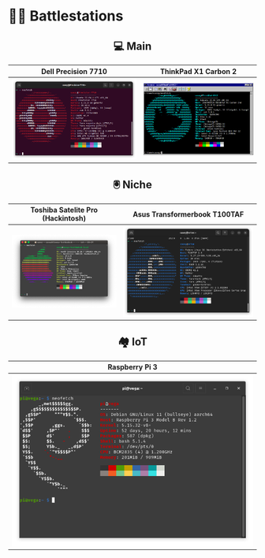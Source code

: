# 👩‍💻 Battlestations

<h2 align="center">💻 Main</h2>

Dell Precision 7710 | ThinkPad X1 Carbon 2
-|-
![Dell 7710 Specs via Neofetch](img/neofetch-7710.png) | ![ThinkPad specs via Neofetch](img/neofetch-thinkpadx1c2.png)

<h2 align="center">🖲️ Niche</h2>

Toshiba Satelite Pro (Hackintosh) | Asus Transformerbook T100TAF
-|-
![Satelite Pro Hackintosh via Neofetch](/img/neofetch-hackintosh.png) | ![TAF specs via Neofetch](/img/neofetch-ataf100.png)

<h2 align="center">🏘️ IoT</h2>

|Raspberry Pi 3|
|-|
|![Raspberry Pi 3 via Neofetch](/img/neofetch-rpi3.png)|
